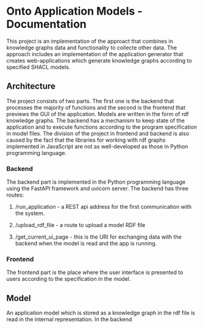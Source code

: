 # Onto Application Models - Documentation
This project is an implementation of the approact that combines in knowledge graphs data and functionality to collecte other data. The approach includes an implementation of the application generator that creates web-applications which generate knowledge graphs according to specified SHACL models. 

## Architecture

The project consists of two parts. The first one is the backend that processes the majority of functions and the second is the frontend that previews the GUI of the application. Models are written in the form of rdf knowledge graphs. The backend has a mechanism to keep state of the application and to execute functions according to the program specification in model files. The division of the project in frontend and backend is also caused by the fact that the libraries for working with rdf graphs implemented in JavaScript are not as well-developed as those in Python programming language. 

### Backend
The backend part is implemented in the Python programming language using the FastAPI framework and uvicorn server. The backend has three routes:

 1. /run_application - a REST api address for the first communication with the system.  

 2. /upload_rdf_file - a route to upload a model RDF file

 3. /get_current_ui_page - this is the URI for exchanging data with the backend when the model is read and the app is running.  


 ### Frontend

 The frontend part is the place where the user interface is presented to users according to the specification in the model.

 ## Model 

 An application model which is stored as a knowledge graph in the rdf file is read in the internal representation. In the backend 